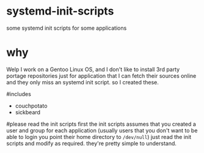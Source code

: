 # systemd-init-scripts
some systemd init scripts for some applications

# why
Welp I work on a Gentoo Linux OS, and I don't like to install 3rd party portage repositories just for application that I can fetch their sources online and they only miss an systemd init script. 
so I created these.

#includes

- couchpotato
- sickbeard

#please read the init scripts first
the init scripts assumes that you created a user and group for each application (usually users that you don't want to be able to login you point their home directory to `/dev/null`)
just read the init scripts and modify as required. they're pretty simple to understand.